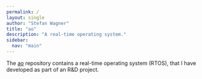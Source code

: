 ```yaml
---
permalink: /
layout: single
author: "Stefan Wagner"
title: "ao"
description: "A real-time operating system."
sidebar:
  nav: "main"
---
```


The [ao](https://github.com/tinko26/ao) repository contains a real-time operating system (RTOS), that I have developed as part of an R&D project. 
